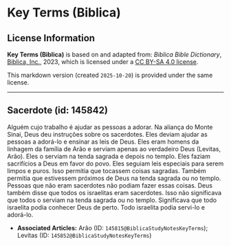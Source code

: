 # Key Terms (Biblica)

## License Information

**Key Terms (Biblica)** is based on and adapted from: _Biblica Bible Dictionary_, [Biblica, Inc.](https://www.biblica.com/), 2023, which is licensed under a [CC BY-SA 4.0 license](https://creativecommons.org/licenses/by-sa/4.0/legalcode.en).

This markdown version (created `2025-10-20`) is provided under the same license.



--------------------------------

## Sacerdote (id: 145842)

Alguém cujo trabalho é ajudar as pessoas a adorar. Na aliança do Monte Sinai, Deus deu instruções sobre os sacerdotes. Eles deviam ajudar as pessoas a adorá\-lo e ensinar as leis de Deus. Eles eram homens da linhagem da família de Arão e serviam apenas ao verdadeiro Deus (Levitas, Arão). Eles o serviam na tenda sagrada e depois no templo. Eles faziam sacrifícios a Deus em favor do povo. Eles seguiam leis especiais para serem limpos e puros. Isso permitia que tocassem coisas sagradas. Também permitia que estivessem próximos de Deus na tenda sagrada ou no templo. Pessoas que não eram sacerdotes não podiam fazer essas coisas. Deus também disse que todos os israelitas eram sacerdotes. Isso não significava que todos o serviam na tenda sagrada ou no templo. Significava que todo israelita podia conhecer Deus de perto. Todo israelita podia servi\-lo e adorá\-lo.

* **Associated Articles:** Arão (ID: `145815@BiblicaStudyNotesKeyTerms`); Levitas (ID: `145852@BiblicaStudyNotesKeyTerms`)


